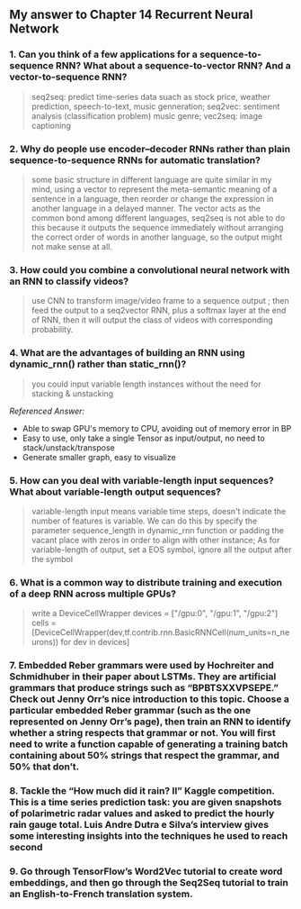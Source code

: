 ## My answer to Chapter 14 Recurrent Neural Network

### 1. Can you think of a few applications for a sequence-to-sequence RNN? What about a sequence-to-vector RNN? And a vector-to-sequence RNN?
> seq2seq: predict time-series data suach as stock price, weather prediction, speech-to-text, music genneration; seq2vec: sentiment analysis (classification problem) music genre; vec2seq: image captioning

### 2. Why do people use encoder–decoder RNNs rather than plain sequence-to-sequence RNNs for automatic translation?
> some basic structure in different language are quite similar in my mind, using a vector to represent the meta-semantic meaning of a sentence in a language, then reorder or change the expression in another language in a delayed manner. The vector acts as the common bond among different languages, seq2seq is not able to do this because it outputs the sequence immediately without arranging the correct order of words in another language, so the output might not make sense at all.

### 3. How could you combine a convolutional neural network with an RNN to classify videos?
> use CNN to transform image/video frame to a sequence output ; then feed the output to a seq2vector RNN, plus a softmax layer at the end of RNN, then it will output the class of videos with corresponding probability.

### 4. What are the advantages of building an RNN using dynamic_rnn() rather than static_rnn()?
> you could input variable length instances without the need for stacking & unstacking

*Referenced Answer:*
* Able to swap GPU's memory to CPU, avoiding out of memory error in BP
* Easy to use, only take a single Tensor as input/output, no need to stack/unstack/transpose
* Generate smaller graph, easy to visualize

### 5. How can you deal with variable-length input sequences? What about variable-length output sequences?
> variable-length input means variable time steps, doesn't indicate the number of features is variable. We can do this by specify the  parameter sequence_length in dynamic_rnn function or padding the vacant place with zeros in order to align with other instance; As for variable-length of output, set a EOS symbol, ignore all the output after the symbol

### 6. What is a common way to distribute training and execution of a deep RNN across multiple GPUs?
> write a DeviceCellWrapper
devices = ["/gpu:0", "/gpu:1", "/gpu:2"]
cells = [DeviceCellWrapper(dev,tf.contrib.rnn.BasicRNNCell(num_units=n_neurons)) for dev in devices]

### 7. Embedded Reber grammars were used by Hochreiter and Schmidhuber in their paper about LSTMs. They are artificial grammars that produce strings such as “BPBTSXXVPSEPE.” Check out Jenny Orr’s nice introduction to this topic. Choose a particular embedded Reber grammar (such as the one represented on Jenny Orr’s page), then train an RNN to identify whether a string respects that grammar or not. You will first need to write a function capable of generating a training batch containing about 50% strings that respect the grammar, and 50% that don’t.

### 8. Tackle the “How much did it rain? II” Kaggle competition. This is a time series prediction task: you are given snapshots of polarimetric radar values and asked to predict the hourly rain gauge total. Luis Andre Dutra e Silva’s interview gives some interesting insights into the techniques he used to reach second

### 9. Go through TensorFlow’s Word2Vec tutorial to create word embeddings, and then go through the Seq2Seq tutorial to train an English-to-French translation system.

